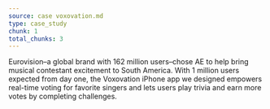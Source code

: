 ```yaml
---
source: case voxovation.md
type: case_study
chunk: 1
total_chunks: 3
---
```


Eurovision–a global brand with 162 million users–chose AE to help bring musical contestant excitement to South America. With 1 million users expected from day one, the Voxovation iPhone app we designed empowers real-time voting for favorite singers and lets users play trivia and earn more votes by completing challenges.